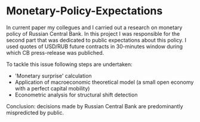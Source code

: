 # Monetary-Policy-Expectations
In current paper my collegues and I carried out a research on monetary policy of Russian Central Bank. In this project I was responsible for the second part that was dedicated to public expectations about this policy. I used quotes of USD/RUB future contracts in 30-minutes window during which CB press-release was publiched.   

To tackle this issue following steps are undertaken: 
* 'Monetary surprise' calculation
* Application of macroeconomic theoretical model (a small open economy with a perfect capital mobility)
* Econometric analysis for structural shift detection

Conclusion: decisions made by Russian Central Bank are predominantly mispredicted by public.
